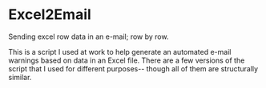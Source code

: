 # Excel2Email
Sending excel row data in an e-mail; row by row.

This is a script I used at work to help generate an automated e-mail warnings based on data in an Excel file. There are a few versions of the script that I used for different purposes-- though all of them are structurally similar. 
